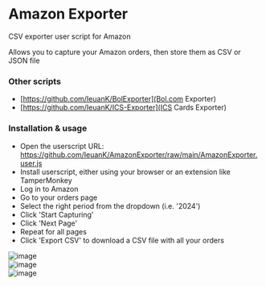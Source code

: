 # Amazon Exporter
CSV exporter user script for Amazon

Allows you to capture your Amazon orders, then store them as CSV or JSON file

### Other scripts

- [https://github.com/IeuanK/BolExporter](Bol.com Exporter)
- [https://github.com/IeuanK/ICS-Exporter](ICS Cards Exporter)

### Installation & usage

- Open the userscript URL: https://github.com/IeuanK/AmazonExporter/raw/main/AmazonExporter.user.js  
- Install userscript, either using your browser or an extension like TamperMonkey  
- Log in to Amazon  
- Go to your orders page
- Select the right period from the dropdown (i.e. '2024')  
- Click 'Start Capturing'  
- Click 'Next Page'
- Repeat for all pages
- Click 'Export CSV' to download a CSV file with all your orders


![image](https://github.com/user-attachments/assets/e3d306bb-7cac-4c49-a492-1fbab0209e11)  
![image](https://github.com/user-attachments/assets/e3c84085-199a-4b91-956f-064bb0076e81)  
![image](https://github.com/user-attachments/assets/771ab79c-68cc-4e38-bdba-f5c17152f792)
